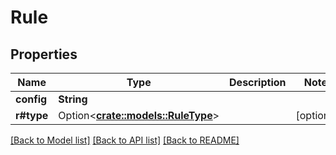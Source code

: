 # Rule

## Properties

Name | Type | Description | Notes
------------ | ------------- | ------------- | -------------
**config** | **String** |  | 
**r#type** | Option<[**crate::models::RuleType**](RuleType.md)> |  | [optional]

[[Back to Model list]](../README.md#documentation-for-models) [[Back to API list]](../README.md#documentation-for-api-endpoints) [[Back to README]](../README.md)


